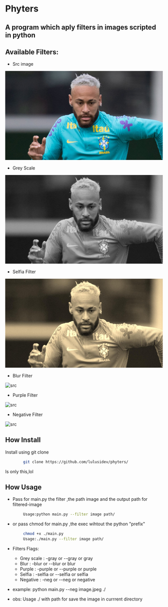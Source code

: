 # Phyters

## A program which aply filters in images scripted in python

## Available Filters:

- Src image

![src](https://github.com/Lulusidev/phyters/blob/main/testimages/srcimages/neymarnevou.jpg)

- Grey Scale 

![src](https://github.com/Lulusidev/phyters/blob/main/testimages/outimg/neymarnevou_GRAY.jpg)

- Selfia Filter 

![src](https://github.com/Lulusidev/phyters/blob/main/testimages/outimg/neymarnevou_SELFIA.jpg)

- Blur Filter 

![src](https://github.com/Lulusidev/phyters/blob/main/testimages/outimage/neymarnevou_BLUR.jpg)

- Purple Filter

![src](https://github.com/Lulusidev/phyters/blob/main/testimages/outimage/neymarnevou_PURPLE.jpg)

- Negative Filter

![src](https://github.com/Lulusidev/phyters/blob/main/testimages/outimage/neymarnevou_NEG.jpg)

## How Install

Install using git clone

```sh
        git clone https://github.com/lulusidev/phyters/
```

Is only this,lol

## How Usage

- Pass for main.py the filter ,the path image and the output path for filtered-image

```sh
        Usage:python main.py --filter image path/
```

- or pass chmod for main.py ,the exec wihtout the python "prefix"

```sh
        chmod +x ./main.py
        Usage:./main.py --filter image path/
```

- Filters Flags:
    - Grey scale : -gray or --gray or gray
    - Blur : -blur or --blur or blur
    - Purple : -purple or --purple or purple
    - Selfia : -selfia or --selfia or selfia
    - Negative : -neg or --neg or negative


- example: python main.py --neg image.jpeg ./

- obs: Usage ./ with path for save the image in currrent directory
